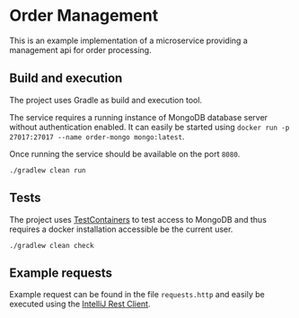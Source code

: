 # Order Management

This is an example implementation of a microservice providing a management api for order processing.

## Build and execution

The project uses Gradle as build and execution tool. 

The service requires a running instance of MongoDB database server without authentication enabled.
It can easily be started using `docker run -p 27017:27017 --name order-mongo mongo:latest`.

Once running the service should be available on the port `8080`.


`./gradlew clean run`

## Tests

The project uses [TestContainers](https://www.testcontainers.org/) to test access to MongoDB and thus requires a docker
installation accessible be the current user.

`./gradlew clean check`

## Example requests

Example request can be found in the file `requests.http` and easily be executed using the 
[IntelliJ Rest Client](https://www.jetbrains.com/help/idea/http-client-in-product-code-editor.html).